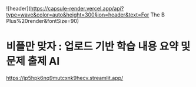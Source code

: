 ![header](https://capsule-render.vercel.app/api?type=wave&color=auto&height=300§ion=header&text=For The B Plus%20render&fontSize=90)

# 비플만 맞자 : 업로드 기반 학습 내용 요약 및 문제 출제 AI

https://jp5hpk6nq9mutcxnk9hecv.streamlit.app/
